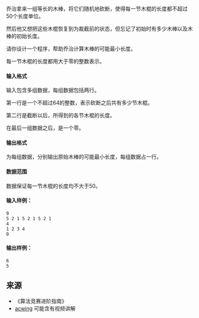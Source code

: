乔治拿来一组等长的木棒，将它们随机地砍断，使得每一节木棍的长度都不超过50个长度单位。

然后他又想把这些木棍恢复到为裁截前的状态，但忘记了初始时有多少木棒以及木棒的初始长度。

请你设计一个程序，帮助乔治计算木棒的可能最小长度。

每一节木棍的长度都用大于零的整数表示。

#### 输入格式

输入包含多组数据，每组数据包括两行。

第一行是一个不超过64的整数，表示砍断之后共有多少节木棍。

第二行是截断以后，所得到的各节木棍的长度。

在最后一组数据之后，是一个零。

#### 输出格式

为每组数据，分别输出原始木棒的可能最小长度，每组数据占一行。

#### 数据范围

数据保证每一节木棍的长度均不大于50。

#### 输入样例：

```
9
5 2 1 5 2 1 5 2 1
4
1 2 3 4
0
```

#### 输出样例：

```
6
5
```

## 来源 
- 《算法竞赛进阶指南》
- [acwing](https://www.acwing.com/problem/content/169/) 可能含有视频讲解